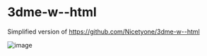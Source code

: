 # 3dme-w--html

Simplified version of https://github.com/Nicetyone/3dme-w--html

![image](https://github.com/alberttheprince/3dme-w--html/assets/85725579/4637a72b-9d12-4554-9be6-9e53330b18d4)
